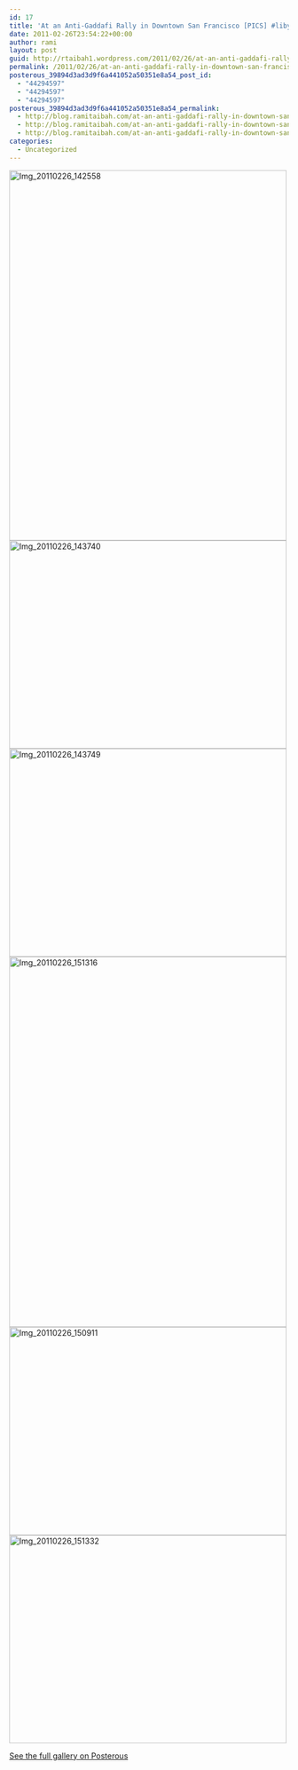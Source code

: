 ```yaml
---
id: 17
title: 'At an Anti-Gaddafi Rally in Downtown San Francisco [PICS] #libya #feb17'
date: 2011-02-26T23:54:22+00:00
author: rami
layout: post
guid: http://rtaibah1.wordpress.com/2011/02/26/at-an-anti-gaddafi-rally-in-downtown-san-francisco-pics-libya-feb17
permalink: /2011/02/26/at-an-anti-gaddafi-rally-in-downtown-san-francisco-pics-libya-feb17/
posterous_39894d3ad3d9f6a441052a50351e8a54_post_id:
  - "44294597"
  - "44294597"
  - "44294597"
posterous_39894d3ad3d9f6a441052a50351e8a54_permalink:
  - http://blog.ramitaibah.com/at-an-anti-gaddafi-rally-in-downtown-san-fran
  - http://blog.ramitaibah.com/at-an-anti-gaddafi-rally-in-downtown-san-fran
  - http://blog.ramitaibah.com/at-an-anti-gaddafi-rally-in-downtown-san-fran
categories:
  - Uncategorized
---
```

<div class='p_embed p_image_embed'>
  <a href="http://139.59.20.41/wp-content/uploads/2011/12/img_20110226_142558-scaled-1000.jpg"><img alt="Img_20110226_142558" height="667" src="http://139.59.20.41/wp-content/uploads/2011/12/img_20110226_142558-scaled-1000.jpg?w=225" width="500" /></a><br /> <a href="http://139.59.20.41/wp-content/uploads/2011/12/img_20110226_143740-scaled-1000.jpg"><img alt="Img_20110226_143740" height="375" src="http://139.59.20.41/wp-content/uploads/2011/12/img_20110226_143740-scaled-1000.jpg?w=300" width="500" /></a><br /> <a href="http://rtaibah1.files.wordpress.com/2011/02/img_20110226_143749-scaled-1000.jpg"><img alt="Img_20110226_143749" height="375" src="http://rtaibah1.files.wordpress.com/2011/02/img_20110226_143749-scaled-1000.jpg?w=300" width="500" /></a><br /> <a href="http://139.59.20.41/wp-content/uploads/2011/12/img_20110226_151316-scaled-1000.jpg"><img alt="Img_20110226_151316" height="667" src="http://139.59.20.41/wp-content/uploads/2011/12/img_20110226_151316-scaled-1000.jpg?w=225" width="500" /></a><br /> <a href="http://139.59.20.41/wp-content/uploads/2011/12/img_20110226_150911-scaled-1000.jpg"><img alt="Img_20110226_150911" height="375" src="http://139.59.20.41/wp-content/uploads/2011/12/img_20110226_150911-scaled-1000.jpg?w=300" width="500" /></a><br /> <a href="http://139.59.20.41/wp-content/uploads/2011/12/img_20110226_151332-scaled-1000.jpg"><img alt="Img_20110226_151332" height="375" src="http://139.59.20.41/wp-content/uploads/2011/12/img_20110226_151332-scaled-1000.jpg?w=300" width="500" /></a></p> 
  
  <div class='p_see_full_gallery'>
    <a href="http://blog.ramitaibah.com/at-an-anti-gaddafi-rally-in-downtown-san-fran">See the full gallery on Posterous</a>
  </div>
</div>